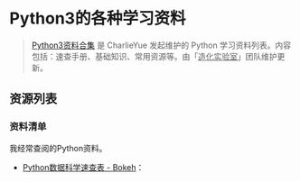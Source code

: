 # Python3的各种学习资料
>[Python3资料合集](https://github.com/zlphacharlie/Learn_Python3/tree/main/information) 是 CharlieYue 发起维护的 Python 学习资料列表。内容包括：速查手册、基础知识、常用资源等。由「<u>造化实验室</u>」团队维护更新。

## 资源列表
### 资料清单

我经常查阅的Python资料。

- [Python数据科学速查表 - Bokeh](https://github.com/zlphacharlie/Learn_Python3/blob/main/information/Python%E6%95%B0%E6%8D%AE%E7%A7%91%E5%AD%A6%E9%80%9F%E6%9F%A5%E8%A1%A8%20-%20Bokeh.pdf)：

